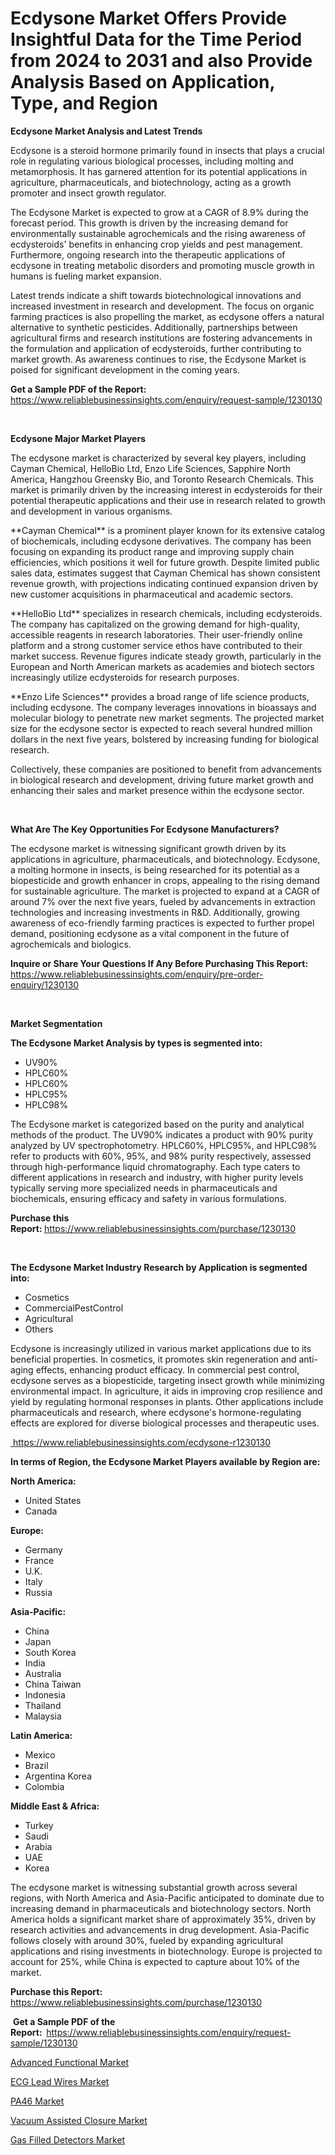 <p><h1>Ecdysone Market Offers Provide Insightful Data for the Time Period from 2024 to 2031 and also Provide Analysis Based on Application, Type, and Region</h1></p><p><strong>Ecdysone Market Analysis and Latest Trends</strong></p>
<p><p>Ecdysone is a steroid hormone primarily found in insects that plays a crucial role in regulating various biological processes, including molting and metamorphosis. It has garnered attention for its potential applications in agriculture, pharmaceuticals, and biotechnology, acting as a growth promoter and insect growth regulator.</p><p>The Ecdysone Market is expected to grow at a CAGR of 8.9% during the forecast period. This growth is driven by the increasing demand for environmentally sustainable agrochemicals and the rising awareness of ecdysteroids' benefits in enhancing crop yields and pest management. Furthermore, ongoing research into the therapeutic applications of ecdysone in treating metabolic disorders and promoting muscle growth in humans is fueling market expansion.</p><p>Latest trends indicate a shift towards biotechnological innovations and increased investment in research and development. The focus on organic farming practices is also propelling the market, as ecdysone offers a natural alternative to synthetic pesticides. Additionally, partnerships between agricultural firms and research institutions are fostering advancements in the formulation and application of ecdysteroids, further contributing to market growth. As awareness continues to rise, the Ecdysone Market is poised for significant development in the coming years.</p></p>
<p><strong>Get a Sample PDF of the Report:&nbsp;</strong> <a href="https://www.reliablebusinessinsights.com/enquiry/request-sample/1230130?utm_campaign=1121&utm_medium=2&utm_source=Github&utm_content=ia&utm_term=07112024&utm_id=ecdysone">https://www.reliablebusinessinsights.com/enquiry/request-sample/1230130</a></p>
<p>&nbsp;</p>
<p><strong>Ecdysone Major Market Players</strong></p>
<p><p>The ecdysone market is characterized by several key players, including Cayman Chemical, HelloBio Ltd, Enzo Life Sciences, Sapphire North America, Hangzhou Greensky Bio, and Toronto Research Chemicals. This market is primarily driven by the increasing interest in ecdysteroids for their potential therapeutic applications and their use in research related to growth and development in various organisms.</p><p>**Cayman Chemical** is a prominent player known for its extensive catalog of biochemicals, including ecdysone derivatives. The company has been focusing on expanding its product range and improving supply chain efficiencies, which positions it well for future growth. Despite limited public sales data, estimates suggest that Cayman Chemical has shown consistent revenue growth, with projections indicating continued expansion driven by new customer acquisitions in pharmaceutical and academic sectors.</p><p>**HelloBio Ltd** specializes in research chemicals, including ecdysteroids. The company has capitalized on the growing demand for high-quality, accessible reagents in research laboratories. Their user-friendly online platform and a strong customer service ethos have contributed to their market success. Revenue figures indicate steady growth, particularly in the European and North American markets as academies and biotech sectors increasingly utilize ecdysteroids for research purposes.</p><p>**Enzo Life Sciences** provides a broad range of life science products, including ecdysone. The company leverages innovations in bioassays and molecular biology to penetrate new market segments. The projected market size for the ecdysone sector is expected to reach several hundred million dollars in the next five years, bolstered by increasing funding for biological research.</p><p>Collectively, these companies are positioned to benefit from advancements in biological research and development, driving future market growth and enhancing their sales and market presence within the ecdysone sector.</p></p>
<p>&nbsp;</p>
<p><strong>What Are The Key Opportunities For Ecdysone Manufacturers?</strong></p>
<p><p>The ecdysone market is witnessing significant growth driven by its applications in agriculture, pharmaceuticals, and biotechnology. Ecdysone, a molting hormone in insects, is being researched for its potential as a biopesticide and growth enhancer in crops, appealing to the rising demand for sustainable agriculture. The market is projected to expand at a CAGR of around 7% over the next five years, fueled by advancements in extraction technologies and increasing investments in R&D. Additionally, growing awareness of eco-friendly farming practices is expected to further propel demand, positioning ecdysone as a vital component in the future of agrochemicals and biologics.</p></p>
<p><strong>Inquire or Share Your Questions If Any Before Purchasing This Report:</strong> <a href="https://www.reliablebusinessinsights.com/enquiry/pre-order-enquiry/1230130?utm_campaign=1121&utm_medium=2&utm_source=Github&utm_content=ia&utm_term=07112024&utm_id=ecdysone">https://www.reliablebusinessinsights.com/enquiry/pre-order-enquiry/1230130</a></p>
<p>&nbsp;</p>
<p><strong>Market Segmentation</strong></p>
<p><strong>The Ecdysone Market Analysis by types is segmented into:</strong></p>
<p><ul><li>UV90%</li><li>HPLC60%</li><li>HPLC60%</li><li>HPLC95%</li><li>HPLC98%</li></ul></p>
<p><p>The Ecdysone market is categorized based on the purity and analytical methods of the product. The UV90% indicates a product with 90% purity analyzed by UV spectrophotometry. HPLC60%, HPLC95%, and HPLC98% refer to products with 60%, 95%, and 98% purity respectively, assessed through high-performance liquid chromatography. Each type caters to different applications in research and industry, with higher purity levels typically serving more specialized needs in pharmaceuticals and biochemicals, ensuring efficacy and safety in various formulations.</p></p>
<p><strong>Purchase this Report:&nbsp;</strong><a href="https://www.reliablebusinessinsights.com/purchase/1230130?utm_campaign=1121&utm_medium=2&utm_source=Github&utm_content=ia&utm_term=07112024&utm_id=ecdysone">https://www.reliablebusinessinsights.com/purchase/1230130</a></p>
<p>&nbsp;</p>
<p><strong>The Ecdysone Market Industry Research by Application is segmented into:</strong></p>
<p><ul><li>Cosmetics</li><li>CommercialPestControl</li><li>Agricultural</li><li>Others</li></ul></p>
<p><p>Ecdysone is increasingly utilized in various market applications due to its beneficial properties. In cosmetics, it promotes skin regeneration and anti-aging effects, enhancing product efficacy. In commercial pest control, ecdysone serves as a biopesticide, targeting insect growth while minimizing environmental impact. In agriculture, it aids in improving crop resilience and yield by regulating hormonal responses in plants. Other applications include pharmaceuticals and research, where ecdysone's hormone-regulating effects are explored for diverse biological processes and therapeutic uses.</p></p>
<p><a href="https://www.reliablebusinessinsights.com/ecdysone-r1230130?utm_campaign=1121&utm_medium=2&utm_source=Github&utm_content=ia&utm_term=07112024&utm_id=ecdysone">&nbsp;https://www.reliablebusinessinsights.com/ecdysone-r1230130</a></p>
<p><strong>In terms of Region, the Ecdysone Market Players available by Region are:</strong></p>
<p>
    <p> <strong> North America: </strong>
        <ul>
            <li>United States</li>
            <li>Canada</li>
        </ul>
        </p> 
    <p> <strong> Europe: </strong>
        <ul>
            <li>Germany</li>
            <li>France</li>
            <li>U.K.</li>
            <li>Italy</li>
            <li>Russia</li>
        </ul>
        </p> 
    <p> <strong> Asia-Pacific: </strong>
        <ul>
            <li>China</li>
            <li>Japan</li>
            <li>South Korea</li>
            <li>India</li>
            <li>Australia</li>
            <li>China Taiwan</li>
            <li>Indonesia</li>
            <li>Thailand</li>
            <li>Malaysia</li>
        </ul>
        </p> 
    <p> <strong> Latin America: </strong>
        <ul>
            <li>Mexico</li>
            <li>Brazil</li>
            <li>Argentina Korea</li>
            <li>Colombia</li>
        </ul>
        </p> 
    <p> <strong> Middle East & Africa: </strong>
        <ul>
            <li>Turkey</li>
            <li>Saudi</li>
            <li>Arabia</li>
            <li>UAE</li>
            <li>Korea</li>
        </ul>
    </p>
    </p>
<p><p>The ecdysone market is witnessing substantial growth across several regions, with North America and Asia-Pacific anticipated to dominate due to increasing demand in pharmaceuticals and biotechnology sectors. North America holds a significant market share of approximately 35%, driven by research activities and advancements in drug development. Asia-Pacific follows closely with around 30%, fueled by expanding agricultural applications and rising investments in biotechnology. Europe is projected to account for 25%, while China is expected to capture about 10% of the market.</p></p>
<p><strong>Purchase this Report: </strong><a href="https://www.reliablebusinessinsights.com/purchase/1230130?utm_campaign=1121&utm_medium=2&utm_source=Github&utm_content=ia&utm_term=07112024&utm_id=ecdysone">https://www.reliablebusinessinsights.com/purchase/1230130</a></p>
<p>&nbsp;<strong>Get a Sample PDF of the Report:&nbsp;&nbsp;</strong><a href="https://www.reliablebusinessinsights.com/enquiry/request-sample/1230130?utm_campaign=1121&utm_medium=2&utm_source=Github&utm_content=ia&utm_term=07112024&utm_id=ecdysone">https://www.reliablebusinessinsights.com/enquiry/request-sample/1230130</a></p>
<p><strong></strong></p>
<p><p><a href="https://github.com/avilarotedlowkog/Market-Research-Report-List-1/blob/main/advanced-functional-market.md?utm_campaign=1121&utm_medium=2&utm_source=Github&utm_content=ia&utm_term=07112024&utm_id=ecdysone">Advanced Functional Market</a></p><p><a href="https://issuu.com/reportprime-2/docs/ecg-lead-wires-market-size-2030.ppt_2c032ca4c1c16c?utm_campaign=1121&utm_medium=2&utm_source=Github&utm_content=ia&utm_term=07112024&utm_id=ecdysone">ECG Lead Wires Market</a></p><p><a href="https://github.com/fadrijbtavist/Market-Research-Report-List-1/blob/main/pa46-market.md?utm_campaign=1121&utm_medium=2&utm_source=Github&utm_content=ia&utm_term=07112024&utm_id=ecdysone">PA46 Market</a></p><p><a href="https://issuu.com/reportprime-2/docs/vacuum-assisted-closure-market-size_64029e9df3f9ab?utm_campaign=1121&utm_medium=2&utm_source=Github&utm_content=ia&utm_term=07112024&utm_id=ecdysone">Vacuum Assisted Closure Market</a></p><p><a href="https://issuu.com/reportprime-2/docs/gas-filled-detectors-market-size-20_c82fc6ebb8cef8?utm_campaign=1121&utm_medium=2&utm_source=Github&utm_content=ia&utm_term=07112024&utm_id=ecdysone">Gas Filled Detectors Market</a></p></p>